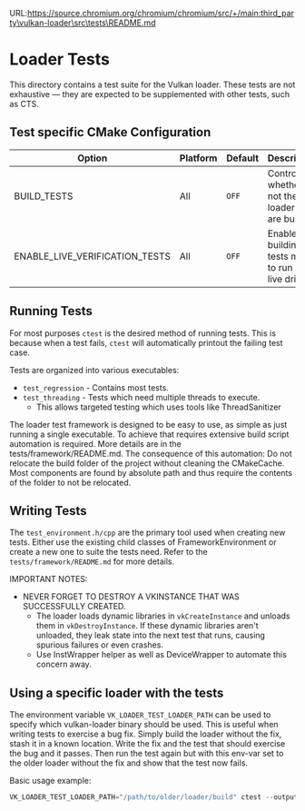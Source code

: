 URL:https://source.chromium.org/chromium/chromium/src/+/main:third_party\vulkan-loader\src\tests\README.md

# Loader Tests

This directory contains a test suite for the Vulkan loader.
These tests are not exhaustive &mdash; they are expected to be supplemented with other tests, such as CTS.


## Test specific CMake Configuration

| Option                         | Platform | Default | Description                                              |
| ------------------------------ | -------- | ------- | -------------------------------------------------------- |
| BUILD_TESTS                    | All      | `OFF`   | Controls whether or not the loader tests are built.      |
| ENABLE_LIVE_VERIFICATION_TESTS | All      | `OFF`   | Enables building of tests meant to run with live drivers |

## Running Tests

For most purposes `ctest` is the desired method of running tests.
This is because when a test fails, `ctest` will automatically printout the failing test case.

Tests are organized into various executables:
 * `test_regression` - Contains most tests.
 * `test_threading` - Tests which need multiple threads to execute.
   * This allows targeted testing which uses tools like ThreadSanitizer

The loader test framework is designed to be easy to use, as simple as just running a single executable. To achieve that requires extensive build script
automation is required. More details are in the tests/framework/README.md.
The consequence of this automation: Do not relocate the build folder of the project without cleaning the CMakeCache. Most components are found by absolute
path and thus require the contents of the folder to not be relocated.

## Writing Tests

The `test_environment.h/cpp` are the primary tool used when creating new tests. Either use the existing child classes of FrameworkEnvironment or create a new one
to suite the tests need. Refer to the `tests/framework/README.md` for more details.

IMPORTANT NOTES:
 * NEVER FORGET TO DESTROY A VKINSTANCE THAT WAS SUCCESSFULLY CREATED.
   * The loader loads dynamic libraries in `vkCreateInstance` and unloads them in `vkDestroyInstance`. If these dynamic libraries aren't unloaded, they leak state
   into the next test that runs, causing spurious failures or even crashes.
   * Use InstWrapper helper as well as DeviceWrapper to automate this concern away.

## Using a specific loader with the tests

The environment variable `VK_LOADER_TEST_LOADER_PATH` can be used to specify which vulkan-loader binary should be used.
This is useful when writing tests to exercise a bug fix.
Simply build the loader without the fix, stash it in a known location.
Write the fix and the test that should exercise the bug and it passes.
Then run the test again but with this env-var set to the older loader without the fix and show that the test now fails.

Basic usage example:
```c
VK_LOADER_TEST_LOADER_PATH="/path/to/older/loader/build" ctest --output-on-failure
```
